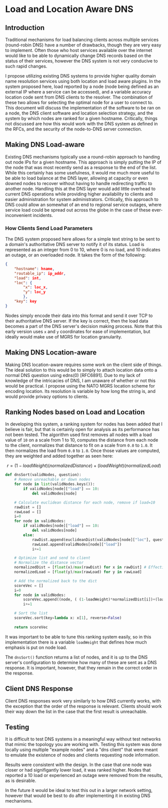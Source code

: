 # Load and Location Aware DNS

## Introduction

Traditional mechanisms for load balancing clients across multiple services (round-robin DNS) have a number of drawbacks, though they are very easy to implement. Often those who host services available over the internet would like to be able to dynamically change DNS records based on the status of their services, however the DNS system is not very conducive to such rapid changes.

I propose utilizing existing DNS systems to provide higher quality domain name resolution services using both location and load aware plugins. In the system proposed here, load reported by a node (node being defined as an external IP where a service can be accessed), and a variable accuracy location code sent from DNS clients to the resolver. The combination of these two allows for selecting the optimal node for a user to connect to. This document will discuss the implementation of the software to be ran on a node, the DNS client software and location selection strategy, and the system by which nodes are ranked for a given hostname. Critically, things not discussed are how this would work with the DNS system as defined in the RFCs, and the security of the node-to-DNS server connection.

## Making DNS Load-aware

Existing DNS mechanisms typically use a round-robin approach to handing out node IPs for a given hostname. This approach is simply putting the IP of the node that was most recently send as a response to the end of the list. While this certainly has some usefulness, it would me much more useful to be able to load balance at the DNS layer, allowing at capacity or even downed nodes to recover without having to handle redirecting traffic to another node. Handling this at the DNS layer would add little overhead to current DNS operations while providing higher availability to clients and easier administration for system administrators. Critically, this approach to DNS could allow an somewhat of an end to regional service outages, where service load could be spread out across the globe in the case of these ever-inconvenient incidents.

### How Clients Send Load Parameters

The DNS system proposed here allows for a simple text string to be sent to a domain's authoritative DNS server to notify it of its status. Load is represented as an integer from 0 to 10, where 0 is no load, and 10 indicates an outage, or an overloaded node. It takes the form of the following:

```json
{
    "hostname": hname,
    "routable_ip": ip_addr,
    "load": int, 
    "loc": {
        "x": loc_x,
        "y": loc_y
        },
    "key": key
} 
```

Nodes simply encode their data into this format and send it over TCP to their authoritative DNS server. If the key is correct, then the load data becomes a part of the DNS server's decision making process. Note that this early version uses `x` and `y` coordinates for ease of implementation, but ideally would make use of MGRS for location granularity.

## Making DNS Location-aware

Making DNS location-aware requires some work on the client side of things. The ideal solution to this would be to simply to attach location data onto a normal DNS question using edns(0) [RFC6891]. Due to my lack of knowledge of the intricacies of DNS, I am unaware of whether or not this would be practical. I propose using the NATO MGRS location scheme for encoding location. Its resolution is variable by how long the string is, and would provide privacy options to clients.

## Ranking Nodes based on Load and Location

In developing this system, a ranking system for nodes has been added that I believe is fair, but that is certainly open for analysis as its performance has not been tested. The algorithm used first removes all nodes with a load value of `10` on a scale from 1 to 10, computes the distance from each node to the client, normalizes that distance to fit on a scale from `0.0` to `1.0`. It then normalizes the load from `0.0` to `1.0`. Once those values are computed, they are weighted and added together as seen here:  

$$ r = (1-loadWeight)(normalizedDistance) + (loadWeight)(normalizedLoad) $$  

```python
def dnsSort(validNodes, question):
    # Remove unreachable or down nodes
    for node in list(validNodes.keys()):
        if validNodes[node]["load"] == 10:
            del validNodes[node]

    # Calculate euclidean distance for each node, remove if load=10
    rawDist = []
    rawLoad = []
    i=0
    for node in validNodes:
        if validNodes[node]["load"] == 10:
            del validNodes[node]
        else:
            rawDist.append(euclideanDist(validNodes[node]["loc"], question["loc"]))
            rawLoad.append(validNodes[node]["load"])
            i+=1

    # Optimize list and send to client 
    # Normalize the distance vector
    normalizedDist = [float(x)/max(rawDist) for x in rawDist] # Effectively a score
    normalizedLoad = [float(y)/max(rawLoad) for y in rawLoad]

    # Add the normalized back to the dict
    scoreVec = []
    i=0
    for node in validNodes:
        scoreVec.append((node, ( (1-loadWeight)*normalizedDist[i])+(loadWeight * normalizedLoad[i])) ) # tuple
        i+=1

    # Sort the list
    scoreVec.sort(key=lambda x: x[1], reverse=False)
    
    return scoreVec
```

It was important to be able to tune this ranking system easily, so in this implementation there is a variable `loadWeight` that defines how much emphasis is put on node load.

The `dnsSort()` function returns a list of nodes, and it is up to the DNS server's configuration to determine how many of these are sent as a DNS response. It is important, however, that they remain in the correct order in the response.

## Client DNS Response

Client DNS responses work very similarly to how DNS currently works, with the exception that the order of the response is relevant. Clients should work their way down the list in the case that the first result is unreachable.

## Testing

It is difficult to test DNS systems in a meaningful way without test networks that mimic the topology you are working with. Testing this system was done locally using multiple "example nodes" and a "dns client" that were meant to emulate the existence of nodes and clients requesting node information.

Results were consistent with the design. In the case that one node was closer or had signifigantly lower load, it was ranked higher. Nodes that reported a 10 load or experienced an outage were removed from the results, as is desirable.

In the future it would be ideal to test this out in a larger network setting, however that would be best to do after implementing it in existing DNS mechanisms.
